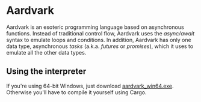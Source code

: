 # Aardvark
Aardvark is an esoteric programming language based on asynchronous functions.
Instead of traditional control flow, Aardvark uses the <i>async/await</i> syntax to emulate loops and conditions.
In addition, Aardvark has only one data type, asynchronous <i>tasks</i> (a.k.a. <i>futures</i> or <i>promises</i>), which it uses to emulate all the other data types.

## Using the interpreter
If you're using 64-bit Windows, just download [aardvark_win64.exe](./aardvark_win64.exe).
Otherwise you'll have to compile it yourself using Cargo.
